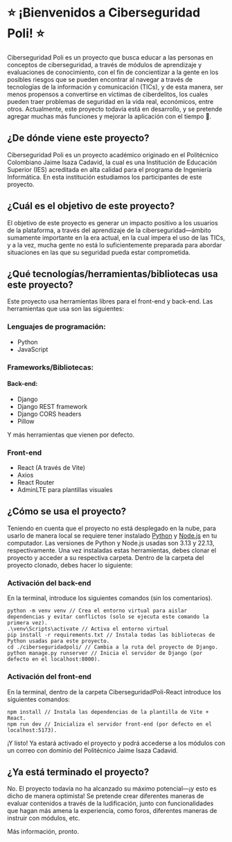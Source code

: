 # ⭐ ¡Bienvenidos a Ciberseguridad Poli! ⭐

Ciberseguridad Poli es un proyecto que busca educar a las personas en conceptos de ciberseguridad, a través de módulos de aprendizaje y evaluaciones de conocimiento, con el fin de concientizar a la gente en los posibles riesgos que se pueden encontrar al navegar a través de tecnologías de la información y comunicación (TICs), y de esta manera, ser menos propensos a convertirse en víctimas de ciberdelitos, los cuales pueden traer problemas de seguridad en la vida real, económicos, entre otros. Actualmente, este proyecto todavía está en desarrollo, y se pretende agregar muchas más funciones y mejorar la aplicación con el tiempo 💫.

## ¿De dónde viene este proyecto?

Ciberseguridad Poli es un proyecto académico originado en el Politécnico Colombiano Jaime Isaza Cadavid, la cual es una Institución de Educación Superior (IES) acreditada en alta calidad para el programa de Ingeniería Informática. En esta institución estudiamos los participantes de este proyecto.

## ¿Cuál es el objetivo de este proyecto?
El objetivo de este proyecto es generar un impacto positivo a los usuarios de la plataforma, a través del aprendizaje de la ciberseguridad—ámbito sumamente importante en la era actual, en la cual impera el uso de las TICs, y a la vez, mucha gente no está lo suficientemente preparada para abordar situaciones en las que su seguridad pueda estar comprometida.

## ¿Qué tecnologías/herramientas/bibliotecas usa este proyecto?
Este proyecto usa herramientas libres para el front-end y back-end. Las herramientas que usa son las siguientes:
### Lenguajes de programación:
* Python
* JavaScript
### Frameworks/Bibliotecas:
#### Back-end:
* Django
* Django REST framework
* Django CORS headers
* Pillow

Y más herramientas que vienen por defecto.
### Front-end
* React (A través de Vite)
* Axios
* React Router
* AdminLTE para plantillas visuales

## ¿Cómo se usa el proyecto?

Teniendo en cuenta que el proyecto no está desplegado en la nube, para usarlo de manera local se requiere tener instalado [Python](https://www.python.org/downloads/) y [Node.js](https://nodejs.org/en/download) en tu computador. Las versiones de Python y Node.js usadas son 3.13 y 22.13, respectivamente. Una vez instaladas estas herramientas, debes clonar el proyecto y acceder a su respectiva carpeta. Dentro de la carpeta del proyecto clonado, debes hacer lo siguiente:

### Activación del back-end
En la terminal, introduce los siguientes comandos (sin los comentarios).
```
python -m venv venv // Crea el entorno virtual para aislar dependencias y evitar conflictos (solo se ejecuta este comando la primera vez).
.\venv\Scripts\activate // Activa el entorno virtual
pip install -r requirements.txt // Instala todas las bibliotecas de Python usadas para este proyecto.
cd ./ciberseguridadpoli/ // Cambia a la ruta del proyecto de Django.
python manage.py runserver // Inicia el servidor de Django (por defecto en el localhost:8000).
```

### Activación del front-end
En la terminal, dentro de la carpeta CiberseguridadPoli-React introduce los siguientes comandos:
```
npm install // Instala las dependencias de la plantilla de Vite + React.
npm run dev // Inicializa el servidor front-end (por defecto en el localhost:5173).
```
¡Y listo! Ya estará activado el proyecto y podrá accederse a los módulos con un correo con dominio del Politécnico Jaime Isaza Cadavid.
## ¿Ya está terminado el proyecto?
No. El proyecto todavía no ha alcanzado su máximo potencial—¡y esto es dicho de manera optimista! Se pretende crear diferentes maneras de evaluar contenidos a través de la ludificación, junto con funcionalidades que hagan más amena la experiencia, como foros, diferentes maneras de instruir con módulos, etc.

Más información, pronto.
